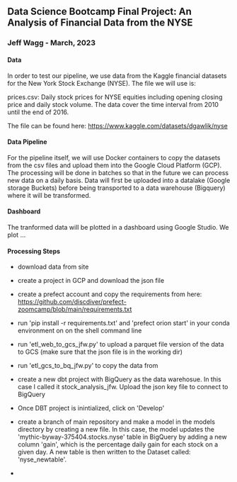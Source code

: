 ## Data Science Bootcamp Final Project: An Analysis of Financial Data from the NYSE
### Jeff Wagg - March, 2023

#### Data

In order to test our pipeline, we use data from the Kaggle financial datasets for the New York Stock Exchange (NYSE). The file we will use is: 

prices.csv: Daily stock prices for NYSE equities including opening closing price and daily stock volume. The data cover the time interval from 2010 until the end of 2016. 

The file can be found here: https://www.kaggle.com/datasets/dgawlik/nyse

#### Data Pipeline

For the pipeline itself, we will use Docker containers to copy the datasets from the csv files and upload them into the Google Cloud Platform (GCP). The processing will be done in batches so that in the future we can process new data on a daily basis. Data will first be uploaded into a datalake (Google storage Buckets) before being transported to a data warehouse (Bigquery) where it will be transformed. 

#### Dashboard

The tranformed data will be plotted in a dashboard using Google Studio. We plot ... 

#### Processing Steps

- download data from site 

- create a project in GCP and download the json file

- create a prefect account and copy the requirements from here: https://github.com/discdiver/prefect-zoomcamp/blob/main/requirements.txt

- run 'pip install -r requirements.txt' and 'prefect orion start' in your conda environment on on the shell command line 

- run 'etl_web_to_gcs_jfw.py' to upload a parquet file version of the data to GCS (make sure that the json file is in the working dir)

- run 'etl_gcs_to_bq_jfw.py' to copy the data from 

- create a new dbt project with BigQuery as the data warehosue. In this case I called it stock_analysis_jfw. Upload the json key file to connect to BigQuery 

- Once DBT project is inintialized, click on 'Develop'

- create a branch of main repository and make a model in the models directory by creating a new file. In this case, the model updates the 'mythic-byway-375404.stocks.nyse' table in BigQuery by adding a new column 'gain', which is the percentage daily gain for each stock on a given day. A new table is then written to the Dataset called: 'nyse_newtable'. 

- 
